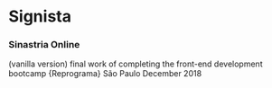 <h1>Signista</h1>
<h3>Sinastria Online</h3>
(vanilla version) final work of completing the front-end development bootcamp {Reprograma} São Paulo December 2018
